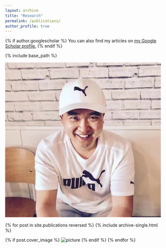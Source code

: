 ```yaml
---
layout: archive
title: "Research"
permalink: /publications/
author_profile: true
---
```


{% if author.googlescholar %}
  You can also find my articles on <u><a href="{{author.googlescholar}}">my Google Scholar profile</a>.</u>
{% endif %}

{% include base_path %}

![picture](/images/Myphoto.jpg)

{% for post in site.publications reversed %}
  {% include archive-single.html %}

  {% if post.cover_image %}
    ![picture](post.cover_image)
  {% endif %}
{% endfor %}
